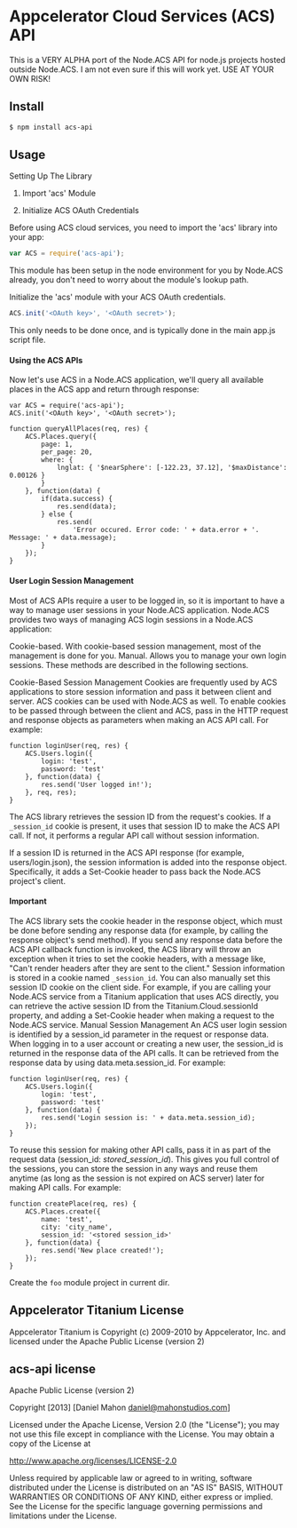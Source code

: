 Appcelerator Cloud Services (ACS) API
=======

This is a VERY ALPHA port of the Node.ACS API for node.js projects hosted outside Node.ACS.
I am not even sure if this will work yet. USE AT YOUR OWN RISK!

## Install

```bash
$ npm install acs-api
```

## Usage

Setting Up The Library

1. Import 'acs' Module

2. Initialize ACS OAuth Credentials

Before using ACS cloud services, you need to import the 'acs' library into your app:

```javascript
var ACS = require('acs-api');
```

This module has been setup in the node environment for you by Node.ACS already, you don't need to worry about the module's lookup path.

Initialize the 'acs' module with your ACS OAuth credentials.

```javascript
ACS.init('<OAuth key>', '<OAuth secret>');
```

This only needs to be done once, and is typically done in the main app.js script file.

#### Using the ACS APIs

Now let's use ACS in a Node.ACS application, we'll query all available places in the ACS app and return through response:

	var ACS = require('acs-api');
	ACS.init('<OAuth key>', '<OAuth secret>');
	
	function queryAllPlaces(req, res) {
	    ACS.Places.query({
	        page: 1,
	        per_page: 20,
	        where: {
	            lnglat: { '$nearSphere': [-122.23, 37.12], '$maxDistance': 0.00126 }
	        }
	    }, function(data) {
	        if(data.success) {
	            res.send(data);
	        } else {
	            res.send(
	                'Error occured. Error code: ' + data.error + '. Message: ' + data.message);
	        }
	    });
	}

#### User Login Session Management

Most of ACS APIs require a user to be logged in, so it is important to have a way to manage user sessions in your Node.ACS application. Node.ACS provides two ways of managing ACS login sessions in a Node.ACS application:

Cookie-based. With cookie-based session management, most of the management is done for you.
Manual. Allows you to manage your own login sessions.
These methods are described in the following sections.

Cookie-Based Session Management
Cookies are frequently used by ACS applications to store session information and pass it between client and server. ACS cookies can be used with Node.ACS as well. To enable cookies to be passed through between the client and ACS, pass in the HTTP request and response objects as parameters when making an ACS API call. For example:

    function loginUser(req, res) {
        ACS.Users.login({
            login: 'test', 
            password: 'test'
        }, function(data) {
            res.send('User logged in!');
        }, req, res);
    }
    
The ACS library retrieves the session ID from the request's cookies. If a `_session_id` cookie is present, it uses that session ID to make the ACS API call. If not, it performs a regular API call without session information.

If a session ID is returned in the ACS API response (for example, users/login.json), the session information is added into the response object. Specifically, it adds a Set-Cookie header to pass back the Node.ACS project's client.

#### Important

The ACS library sets the cookie header in the response object, which must be done before sending any response data (for example, by calling the response object's send method). If you send any response data before the ACS API callback function is invoked, the ACS library will throw an exception when it tries to set the cookie headers, with a message like, "Can't render headers after they are sent to the client."
Session information is stored in a cookie named `_session_id`. You can also manually set this session ID cookie on the client side. For example, if you are calling your Node.ACS service from a Titanium application that uses ACS directly, you can retrieve the active session ID from the Titanium.Cloud.sessionId property, and adding a Set-Cookie header when making a request to the Node.ACS service.
Manual Session Management
An ACS user login session is identified by a session_id parameter in the request or response data. When logging in to a user account or creating a new user, the session_id is returned in the response data of the API calls. It can be retrieved from the response data by using data.meta.session_id. For example:

    function loginUser(req, res) {
        ACS.Users.login({
            login: 'test', 
            password: 'test'
        }, function(data) {
            res.send('Login session is: ' + data.meta.session_id);
        });
    }
    
To reuse this session for making other API calls, pass it in as part of the request data (session_id: _stored_session_id_). This gives you full control of the sessions, you can store the session in any ways and reuse them anytime (as long as the session is not expired on ACS server) later for making API calls. For example:

    function createPlace(req, res) {
        ACS.Places.create({ 
            name: 'test', 
            city: 'city_name', 
            session_id: '<stored session_id>'
        }, function(data) {
            res.send('New place created!');
        });
    }

Create the `foo` module project in current dir.

## Appcelerator Titanium License

Appcelerator Titanium is Copyright (c) 2009-2010 by Appcelerator, Inc. and licensed under the Apache Public License (version 2)

## acs-api license 

Apache Public License (version 2)

Copyright [2013] [Daniel Mahon <daniel@mahonstudios.com>]

Licensed under the Apache License, Version 2.0 (the "License");
you may not use this file except in compliance with the License.
You may obtain a copy of the License at

http://www.apache.org/licenses/LICENSE-2.0

Unless required by applicable law or agreed to in writing, software
distributed under the License is distributed on an "AS IS" BASIS,
WITHOUT WARRANTIES OR CONDITIONS OF ANY KIND, either express or implied.
See the License for the specific language governing permissions and
limitations under the License.